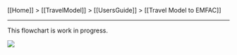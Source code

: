 [[Home]] > [[TravelModel]] > [[UsersGuide]] > [[Travel Model to EMFAC]]

***

This flowchart is work in progress. 

![](https://viewer.diagrams.net/?highlight=0000ff&edit=_blank&layers=1&nav=1&title=emfac_flow_chart.drawio#R7Vxbd5s4EP41Pmf3IT5czMWPsROn7Ta7beM27VOPDLJRgxEFEdv99TsCgQHhS1zjpEn6UKPRhUHzzcynS9vRh%2FPlVYRC75q62O9oirvs6BcdTVMVxYAfLlllEtM0M8EsIq5otBbckF847ymkCXFxXGnIKPUZCatChwYBdlhFhqKILqrNptSvvjVEMywJbhzky9Jb4jIvk9qatZa%2FwWTm5W9WzX5WM0d5Y%2FElsYdcuiiJ9MuOPowoZdnTfDnEPp%2B8fF5u365u%2Ffd35tW7j%2FFP9Hnwz%2FjfL2fZYKOHdCk%2BIcIBO3joq69LK7FvPy6%2BTy7NweTdeDqdnxm9bOx75CdiwsTHslU%2BgxFNAhfzUdSOPlh4hOGbEDm8dgGYAZnH5r6onhLfH1KfRmlfHauugS2Quyj2ijFiFtE7XGrWNy0dmVBDYWDCONQMBYpCORwxvKyZc8dcqIWBANmYzjGLVtAvH8US3y1ArenCxos1RHq2kHlleORCJGA5K8ZeTz08iNl%2FgCVkQwyTmNE5yM4dRu75rGjKGM9DHzHc0UwfVBpMInia8acFAcU15QJPUQJVmvLleiyZEiAc8kcyT72mbDg%2ByQTc5twnswBkjIYl6Xs0wf4HGhNGKK%2BdUMZ10wc%2Brxgg526WwqRk02n6B5qkLzuPw8y7uVlRXpiSJQfFQOhz4THGw8I5n0pt5LiB3iUQGKYEABh1HT4bIxcxBD9cHvMidZI5YOEsFZxxK3BjjsyeZSnaGV462D9TNbsbBrO24GTo%2FQqc1J4MJ70BTfoRwNSorrbbq0um%2F4EZW4nIjRJGuR9GzKMzGoDlKQdC5ts0YKKZyss4cM95hOZ48Klzl4lGhOua2hlKor1deH0ehNM4kEdUZTOSAhpwpGIXorrQfq3c5Vo6wEvCvvKxuoYofROv4c8Xy1wnXlgVCsJslzrx4rdy3bpbWsr7PQQ1MOs0iRy8pZ0u8iKKZpjtjhF8LkrwlWEZYYgR5L6aAZtAJrp%2BoCRgazjrfaUKZ7OG00xR0asG1UKNw9GrS%2Bi9vB6dw1iKpqgwByP4sSRA70pMJfDChw9mPopjYc4dyKwmwIfZXgo2G4NIr1%2FNSYYcQ1StIYj02spIfckMNwPdMjg1ApbIe3dxF34CynPUkNsHBS78PRqObiTzwCywqkWqLED4eZk%2FCBESGcmBCcdRQ6qaE9dNQ0ATBNqK%2BaZZdRKzwVxGg7m0tsylykF%2F7BFIkcolz4GcOxOfm81DXAi84WfCqeugRhlyMZQn%2FHsNNZ0%2Fjzhpb7YKcWFpldfFyQSmEsUcCwOaspAQfAsHM7BW3nIaZXMgXgLUPkVQ4PgJuFa3Bbj4eMqeDFisWkRtIAiFrMI31bbgYhgSXD4lwYcI80%2B9nE%2BR050g9mTceB2Dlfpq4jEXCUVqPImLG7bs4hG6T507X7n%2FNb7%2BG5wYzfmsBZM4g3V9tUATFiYsXgdx5uHdvXyKuA0g5GO2oNHdxvUFzDzyfezTWYT4KiHEEYEp4Gav1n1YV%2BxeWcJaIc%2FgUlZuAFxbuNCqvqxZe%2Fpyvy1Y6OZLpPsFda8Q9zWP30rdaxR6fz63k6OrRiucvKfXgpFtV4fIFhkSJ5cGMky9a1SG0pX96D0YH61KzULeIN6isqE0qrxJs3p7PZvKkmtkGhy61mheUsksV%2FIdjtBQijgbw4vYyUSTvL9ynHRUWx80Mc5eI4c4YJvhc4yj%2FyY%2F%2BC6NpqSumnXFnBh8D4EldMOsv%2BKT4G4Hf9jOW8sOI0z2aMu6HdliC4Q2pwu7BmtjPxZxwLoOiiXDbTXkMJlwAh47EQlTHsA8bi0A7xyIAa%2BaQI7HOCgYPN9gJLz4C0J03CltMP42AqxnioCc7TcQhKbtwAMIQoPF91wtynFvUBhcZn6SzZ8E6WvNZ9WG2NpvsJjRFqXLc0bJPLfC%2F3aR9JdqKuFsDWz8pJYzrd2E4vmRcbH3nu%2B2l6j4HnvvVQJvHYHBb6V65e34rc73WFxfqxPhA6m%2Blh%2FV51uURnWcI%2FF8WFJUXtM3tmtlNGrVKss35SOF7aerDSlQHLCOr3fE1tez1VbPVnsNu3Btna02Y2mPFePzC%2FC%2FdVDa3m6L3c4JqFEjFUZ9i2Tv3RajX9ttMfT9ovCxQp%2BlvWi4PrHNQasVuKp1wlA%2FgdgXrvWBelo7lEFS%2BBRbfZZ84vWSPOGEgfv48djQK3jR6sei%2B8fj2kB9%2FbTR%2BGUf1fzZGKyuW%2FRe71AMVgfq5XeRT4RBW5Uw%2BPTuV7WwkFBqnK7pDsZJL1jZe1y%2Bfg0GTzQYSLzerg1y%2BBLBrOtzJNa1WelWeZct866rN1cgKC6hvO6knGQnpVfbeNN0KQCedCfFfiVDf2z8M7V60LIOpUPSUJZaG%2BpY8U9WWtyp2F%2B3Wo%2BWIqZ8hiQuXtCYhRF1issXz4qfac0oeDx%2BJl%2B3TInyd0hfXSe%2B35i4nujx6gFG6fVrRuk33F5punTU2vmq%2Fbr9%2FucmDbUe6Y2Dk4Y0VL%2BtpCG9ydqVNHb0%2BO2kEazQRPc%2Bff0Uxz9%2FhW99Txl7Z%2FKNkVe%2FePWL5%2BwXUFz%2F6%2Fus%2Bfr%2FMNAv%2Fwc%3D)

